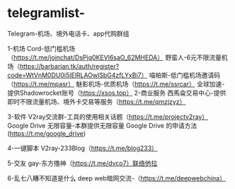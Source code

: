 # telegramlist-
Telegram-机场、境外电话卡、app代购群组

1-机场
Cord-低门槛机场（https://t.me/joinchat/DsPjq0KEVl6saO_62MHEDA）
野蛮人-6元不限流量机场（https://barbarian.tk/auth/register?code=WtVnM0DU0i5IElRLAOwlSbG4zfLYxBi7）
喵帕斯-低门槛机场邀请码（https://t.me/mpasr）
魅影机场-优质机场（https://t.me/ssrcar）
全球加速-提供Shadowrocket账号（https://xsos.top）
2-商业服务
西馬侖交易中心-提供即时不限流量机场、境外卡交易等服务（https://t.me/qmzjzyz）


3-软件
V2ray交流群-工具的使用相关话题（https://t.me/projectv2ray）
Google Drive 无限容量-本群提供无限容量 Google Drive 的申请方法(https://t.me/google_drive)



4-一键脚本
V2ray-233Blog（https://t.me/blog233）




5-交友
gay-东方撸神（https://t.me/dvco7）联络他拉

6-乱七八糟不知道是什么
deep web暗网交流-（https://t.me/deepwebchina）
